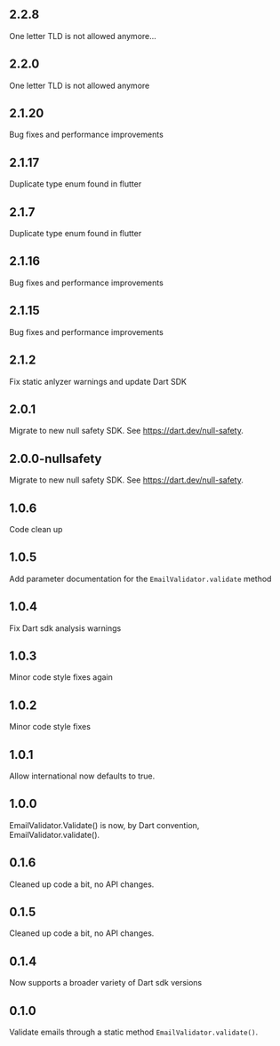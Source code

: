 ## 2.2.8
One letter TLD is not allowed anymore...
## 2.2.0
One letter TLD is not allowed anymore
## 2.1.20
Bug fixes and performance improvements
## 2.1.17
Duplicate type enum found in flutter
## 2.1.7
Duplicate type enum found in flutter
## 2.1.16
Bug fixes and performance improvements
## 2.1.15
Bug fixes and performance improvements

## 2.1.2
Fix static anlyzer warnings and update Dart SDK

## 2.0.1
Migrate to new null safety SDK. See https://dart.dev/null-safety.

## 2.0.0-nullsafety
Migrate to new null safety SDK. See https://dart.dev/null-safety.

## 1.0.6
Code clean up

## 1.0.5
Add parameter documentation for the `EmailValidator.validate` method

## 1.0.4
Fix Dart sdk analysis warnings
  
## 1.0.3
Minor code style fixes again
  
## 1.0.2
Minor code style fixes
  
## 1.0.1
Allow international now defaults to true.
  
## 1.0.0
EmailValidator.Validate() is now, by Dart convention, EmailValidator.validate().

## 0.1.6
Cleaned up code a bit, no API changes.

## 0.1.5
Cleaned up code a bit, no API changes.

## 0.1.4
Now supports a broader variety of Dart sdk versions

## 0.1.0
Validate emails through a static method `EmailValidator.validate()`.
